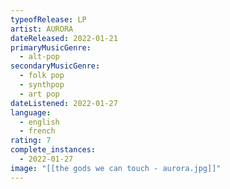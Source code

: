 ```yaml
---
typeofRelease: LP
artist: AURORA
dateReleased: 2022-01-21
primaryMusicGenre:
  - alt-pop
secondaryMusicGenre:
  - folk pop
  - synthpop
  - art pop
dateListened: 2022-01-27
language:
  - english
  - french
rating: 7
complete_instances:
  - 2022-01-27
image: "[[the gods we can touch - aurora.jpg]]"
---
```

